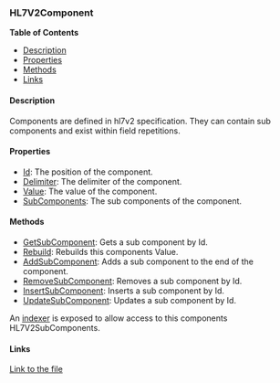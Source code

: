 ### HL7V2Component

**Table of Contents**
- [Description](#description)
- [Properties](#properties)
- [Methods](#methods)
- [Links](#links)

#### Description

Components are defined in hl7v2 specification. They can contain sub components and exist within field repetitions.

#### Properties

- [Id](../api/HL7Tools.HL7V2Component.html#HL7Tools_HL7V2Component_Id): The position of the component.
- [Delimiter](../api/HL7Tools.HL7V2Component.html#HL7Tools_HL7V2Component_Delimiter): The delimiter of the component.
- [Value](../api/HL7Tools.HL7V2Component.html#HL7Tools_HL7V2Component_Value): The value of the component.
- [SubComponents](../api/HL7Tools.HL7V2Component.html#HL7Tools_HL7V2Component_SubComponents): The sub components of the component.

#### Methods

- [GetSubComponent](../api/HL7Tools.HL7V2Component.html#HL7Tools_HL7V2Component_GetSubComponent_System_Int32_): Gets a sub component by Id.
- [Rebuild](../api/HL7Tools.HL7V2Component.html#HL7Tools_HL7V2Component_Rebuild): Rebuilds this components Value.
- [AddSubComponent](../api/HL7Tools.HL7V2Component.html#HL7Tools_HL7V2Component_AddSubComponent_System_String_): Adds a sub component to the end of the component.
- [RemoveSubComponent](../api/HL7Tools.HL7V2Component.html#HL7Tools_HL7V2Component_RemoveSubComponent_System_Int32_): Removes a sub component by Id.
- [InsertSubComponent](../api/HL7Tools.HL7V2Component.html#HL7Tools_HL7V2Component_InsertSubComponent_System_Int32_System_String_): Inserts a sub component by Id.
- [UpdateSubComponent](../api/HL7Tools.HL7V2Component.html#HL7Tools_HL7V2Component_UpdateSubComponent_System_Int32_System_String_): Updates a sub component by Id.

An [indexer](../api/HL7Tools.HL7V2Component.html#HL7Tools_HL7V2Component_Item_System_Int32_) is exposed to allow access to this components HL7V2SubComponents.

#### Links

[Link to the file](../api/HL7Tools.HL7V2Component.html)